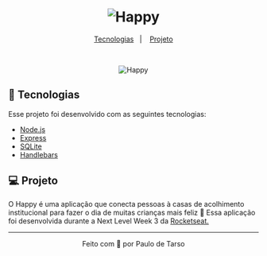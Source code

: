 <h1 align="center">
    <img alt="Happy" title="Happy"/>
</h1>

<p align="center">
  <a href="#-tecnologias">Tecnologias</a>&nbsp;&nbsp;&nbsp;|&nbsp;&nbsp;&nbsp;
  <a href="#-projeto">Projeto</a>
</p>

<br>

<p align="center">

  <img alt="Happy" src="https://media.giphy.com/media/fCJppGHxPYsHcHEbnY/giphy.gif">
</p>


## 🚀 Tecnologias

Esse projeto foi desenvolvido com as seguintes tecnologias:

- [Node.js](https://nodejs.org/en/)
- [Express](https://expressjs.com/pt-br/)
- [SQLite](https://www.sqlite.org/index.html)
- [Handlebars](https://handlebarsjs.com/)

## 💻 Projeto

O Happy é uma aplicação que conecta pessoas à casas de acolhimento institucional para fazer o dia de muitas crianças mais feliz 💜
Essa aplicação foi desenvolvida durante a Next Level Week 3 da <a href="https://rocketseat.com.br/">Rocketseat.</a>

---
<p align="center">Feito com 💖 por Paulo de Tarso</p>
